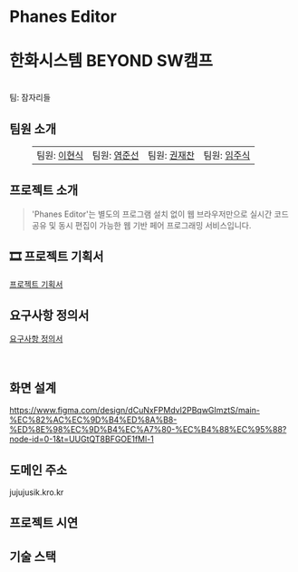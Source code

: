 # Phanes Editor
<p align="middle" style="margin: 0; padding: 0;">
  <!-- <img width="200px" src="./assets/image/5ven icon.png"> -->
</p>

<p align="middle">
<h1>한화시스템 BEYOND SW캠프</h1>
<br>팀: 잠자리들
</p>

## 팀원 소개

<figure>
    <table>
      <tr>
        <td align="center">팀원: <a href="https://github.com/why48382">이현식</a></td>
        <td align="center">팀원: <a href="https://github.com/junsun-yeam">염준선</a></td>
        <td align="center">팀원: <a href="https://github.com/flcat" >권재찬</a></td>
        <td align="center">팀원: <a href="https://github.com/Jumil1">임주식</a></td>
      </tr>
    </table>
</figure>


## 프로젝트 소개

> 'Phanes Editor'는 별도의 프로그램 설치 없이 웹 브라우저만으로 실시간 코드 공유 및 동시 편집이 가능한 웹 기반 페어 프로그래밍 서비스입니다.

## 🎞 프로젝트 기획서
[프로젝트 기획서](./assets/프로젝트%20기획서.pdf)

## 요구사항 정의서 
[요구사항 정의서](./img/요구사항정의서.png)

<br>

## 화면 설계
https://www.figma.com/design/dCuNxFPMdvl2PBqwGImztS/main-%EC%82%AC%EC%9D%B4%ED%8A%B8-%ED%8E%98%EC%9D%B4%EC%A7%80-%EC%B4%88%EC%95%88?node-id=0-1&t=UUGtQT8BFGOE1fMl-1
## 도메인 주소
jujujusik.kro.kr
## 프로젝트 시연

## 기술 스택
